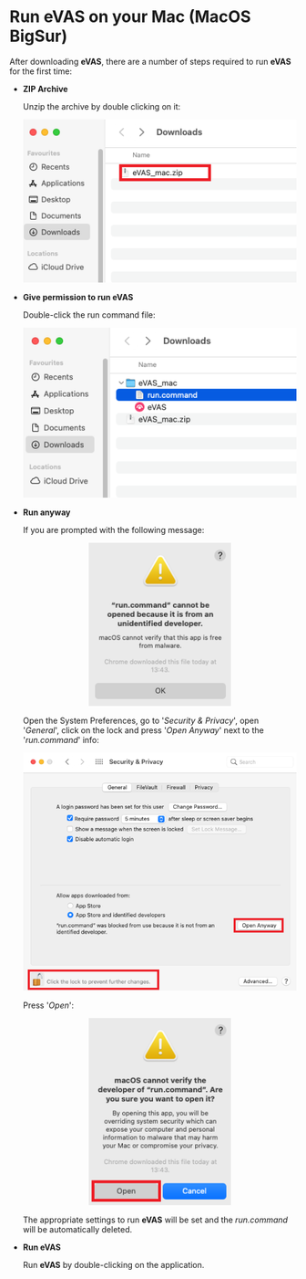 # Run eVAS on your Mac (MacOS BigSur)

After downloading **eVAS**, there are a number of steps required to run **eVAS** for the first time:

- **ZIP Archive**

    Unzip the archive by double clicking on it:

    <p align="center">
        <img src="images/archive.png?raw=true" width="500"/>
    </p>

- **Give permission to run eVAS**

    Double-click the run command file:
    <p align="center">
        <img src="images/run_command.png?raw=true" width="500"/>
    </p>

- **Run anyway**

    If you are prompted with the following message:
    <p align="center">
        <img src="images/cannot_open.png?raw=true" width="250"/>
    </p>

    Open the System Preferences, go to '*Security & Privacy*', open '*General*', click on the lock and press '*Open Anyway*' next to the '*run.command*' info:
    <p align="center">
        <img src="images/open_anyway.png?raw=true" width="500"/>
    </p>

    Press '*Open*':
    <p align="center">
        <img src="images/open_run_command.png?raw=true" width="250"/>
    </p>

    The appropriate settings to run **eVAS** will be set and the *run.command* will be automatically deleted.

- **Run eVAS**
  
    Run **eVAS** by double-clicking on the application.